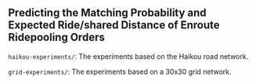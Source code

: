 ## Predicting the Matching Probability and Expected Ride/shared Distance of Enroute Ridepooling Orders

`haikou-experiments/`: The experiments based on the Haikou road network.

`grid-experiments/`: The experiments based on a 30x30 grid network.
